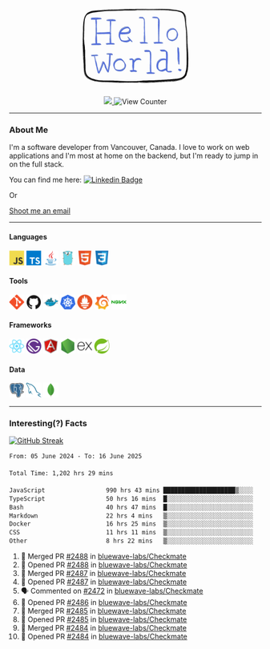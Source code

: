 <div align="center">
    <img src="./img/hello_world.webp" height="200px" width="">
    <div>
        <a href="https://www.linkedin.com/in/ajhollid">
            <img src="https://img.shields.io/badge/LinkedIn-blue"/>
        </a>
        <img src="https://komarev.com/ghpvc/?username=ajhollid&color=yellow" alt="View Counter">
    </div>
</div>

---

### About Me

I'm a software developer from Vancouver, Canada. I love to work on web applications and I'm most at home on the backend, but I'm ready to jump in on the full stack.

You can find me here: [![Linkedin Badge](https://img.shields.io/badge/-ajhollid-blue?style=flat&logo=Linkedin&logoColor=white)](https://www.linkedin.com/in/ajhollid)

Or

[Shoot me an email](mailto:ajhollid@gmail.com)

---

#### Languages

<div>
    <img src="./img/devicons/javascript-original.svg" width=30 height=30 alt="JavaScript">
    <img src="/img/devicons/typescript-original.svg" width=30 height=30 alt="TypeScript">
    <img src="./img/devicons/java-original.svg" width=30 height=30 alt="Java">
    <img src="./img/devicons/go-original.svg" width=30 height=30 alt="Golang">
    <img src="./img/devicons/html5-original.svg" width=30 height=30 alt="HTML 5">
    <img src="./img/devicons/css3-original.svg" width=30 height=30 alt="CSS 3">
</div>

#### Tools

<div>
    <img src="./img/devicons/git-original.svg" width=30 height=30 alt="Git">
    <img src="./img/devicons/github-original.svg" width=30 height=30 alt="Github">
    <img src="./img/devicons/docker-original.svg" width=30 
    height=30 alt="Docker">
    <img src="./img/devicons/kubernetes-original.svg" width=30 height=30 alt="K8">
    <img src="./img/devicons/prometheus-original.svg" width=30 height=30 alt="Prometheus">
    <img src="./img/devicons/grafana-original.svg" width=30 height=30 alt="Grafana">
    <img src="./img/devicons/nginx-original.svg" width=30 height=30 alt="Nginx">
</div>

#### Frameworks

<div>
    <img src="./img/devicons/react-original.svg" width=30 height=30 alt="React">
    <img src="./img/devicons/gatsby-original.svg" width=30 height=30 alt="Gatsby">
    <img src="./img/devicons/angularjs-original.svg" width=30 height=30 alt="AngularJS">
    <img src="./img/devicons/nodejs-original.svg" width=30 height=30 alt="NodeJS">
    <img src="./img/devicons/express-original.svg" width=30 height=30 alt="Express">
    <img src="./img/devicons/spring-original.svg" width=30 height=30 alt="Spring">
</div>

#### Data

<div>
    <img src="./img/devicons/postgresql-original.svg" width=30 height=30 alt="Postgresql">
    <img src="./img/devicons/mysql-original.svg" width=30 height=30 alt="Mysql">
    <img src="./img/devicons/mongodb-original.svg" width=30 height=30 alt="MongoDB">
</div>

---

### Interesting(?) Facts

[![GitHub Streak](http://github-readme-streak-stats.herokuapp.com?user=ajhollid)](https://git.io/streak-stats)

 <!--START_SECTION:waka-->

```txt
From: 05 June 2024 - To: 16 June 2025

Total Time: 1,202 hrs 29 mins

JavaScript                 990 hrs 43 mins ████████████████████▒░░░░   81.82 %
TypeScript                 50 hrs 16 mins  █░░░░░░░░░░░░░░░░░░░░░░░░   04.15 %
Bash                       40 hrs 47 mins  █░░░░░░░░░░░░░░░░░░░░░░░░   03.37 %
Markdown                   22 hrs 4 mins   ▒░░░░░░░░░░░░░░░░░░░░░░░░   01.82 %
Docker                     16 hrs 25 mins  ▒░░░░░░░░░░░░░░░░░░░░░░░░   01.36 %
CSS                        11 hrs 11 mins  ▒░░░░░░░░░░░░░░░░░░░░░░░░   00.92 %
Other                      8 hrs 22 mins   ▒░░░░░░░░░░░░░░░░░░░░░░░░   00.69 %
```

<!--END_SECTION:waka-->


<!--START_SECTION:activity-->
1. 🎉 Merged PR [#2488](https://github.com/bluewave-labs/Checkmate/pull/2488) in [bluewave-labs/Checkmate](https://github.com/bluewave-labs/Checkmate)
2. 💪 Opened PR [#2488](https://github.com/bluewave-labs/Checkmate/pull/2488) in [bluewave-labs/Checkmate](https://github.com/bluewave-labs/Checkmate)
3. 🎉 Merged PR [#2487](https://github.com/bluewave-labs/Checkmate/pull/2487) in [bluewave-labs/Checkmate](https://github.com/bluewave-labs/Checkmate)
4. 💪 Opened PR [#2487](https://github.com/bluewave-labs/Checkmate/pull/2487) in [bluewave-labs/Checkmate](https://github.com/bluewave-labs/Checkmate)
5. 🗣 Commented on [#2472](https://github.com/bluewave-labs/Checkmate/issues/2472#issuecomment-2982471625) in [bluewave-labs/Checkmate](https://github.com/bluewave-labs/Checkmate)
6. 💪 Opened PR [#2486](https://github.com/bluewave-labs/Checkmate/pull/2486) in [bluewave-labs/Checkmate](https://github.com/bluewave-labs/Checkmate)
7. 🎉 Merged PR [#2485](https://github.com/bluewave-labs/Checkmate/pull/2485) in [bluewave-labs/Checkmate](https://github.com/bluewave-labs/Checkmate)
8. 💪 Opened PR [#2485](https://github.com/bluewave-labs/Checkmate/pull/2485) in [bluewave-labs/Checkmate](https://github.com/bluewave-labs/Checkmate)
9. 🎉 Merged PR [#2484](https://github.com/bluewave-labs/Checkmate/pull/2484) in [bluewave-labs/Checkmate](https://github.com/bluewave-labs/Checkmate)
10. 💪 Opened PR [#2484](https://github.com/bluewave-labs/Checkmate/pull/2484) in [bluewave-labs/Checkmate](https://github.com/bluewave-labs/Checkmate)
<!--END_SECTION:activity-->
